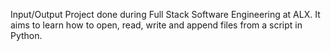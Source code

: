 Input/Output Project done during Full Stack Software Engineering at ALX. It aims to learn how to open, read, write and append files from a script in Python.

